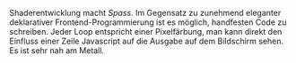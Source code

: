
Shaderentwicklung macht *Spass*. Im Gegensatz zu zunehmend eleganter deklarativer Frontend-Programmierung ist es möglich, handfesten Code zu schreiben. Jeder Loop entspricht einer Pixelfärbung, man kann direkt den Einfluss einer Zeile Javascript auf die Ausgabe auf dem Bildschirm sehen. Es ist sehr nah am Metall.

